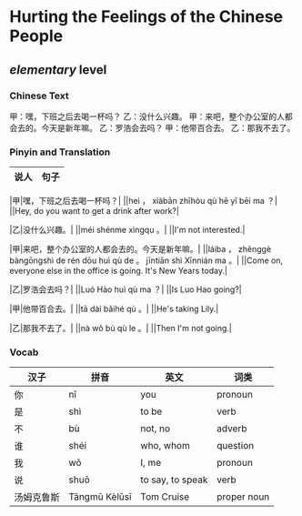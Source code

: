 # Hurting the Feelings of the Chinese People
## *elementary* level

### Chinese Text
甲：嘿，下班之后去喝一杯吗？
乙：没什么兴趣。
甲：来吧，整个办公室的人都会去的。今天是新年嘛。
乙：罗浩会去吗？
甲：他带百合去。
乙：那我不去了。

### Pinyin and Translation
|说人|句子|
|----|----|

|甲|嘿，下班之后去喝一杯吗？|
||hei ， xiàbān zhīhòu qù hē yī bēi ma ？|
||Hey, do you want to get a drink after work?|

|乙|没什么兴趣。|
||méi shénme xìngqu 。|
||I'm not interested.|

|甲|来吧，整个办公室的人都会去的。今天是新年嘛。|
||láiba ， zhěnggè bàngōngshì de rén dōu huì qù de 。 jīntiān shì Xīnnián ma 。|
||Come on, everyone else in the office is going. It's New Years today.|

|乙|罗浩会去吗？|
||Luó Hào huì qù ma ？|
||Is Luo Hao going?|

|甲|他带百合去。|
||tā dài bǎihé qù 。|
||He's taking Lily.|

|乙|那我不去了。|
||nà wǒ bù qù le 。|
||Then I'm not going.|
### Vocab
|汉子|拼音|英文|词类|
|----|----|----|----|
|你|nǐ|you|pronoun|
|是|shì|to be|verb|
|不|bù|not, no|adverb|
|谁|shéi|who, whom|question|
|我|wǒ|I, me|pronoun|
|说|shuō|to say, to speak|verb|
|汤姆克鲁斯|Tāngmǔ Kèlǔsī|Tom Cruise|proper noun|